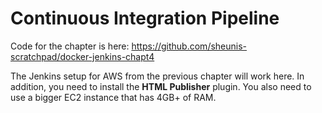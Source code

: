 # Continuous Integration Pipeline

Code for the chapter is here: https://github.com/sheunis-scratchpad/docker-jenkins-chapt4

The Jenkins setup for AWS from the previous chapter will work here. In addition, you need to install the **HTML Publisher** plugin. You also need to use a bigger EC2 instance that has 4GB+ of RAM.
